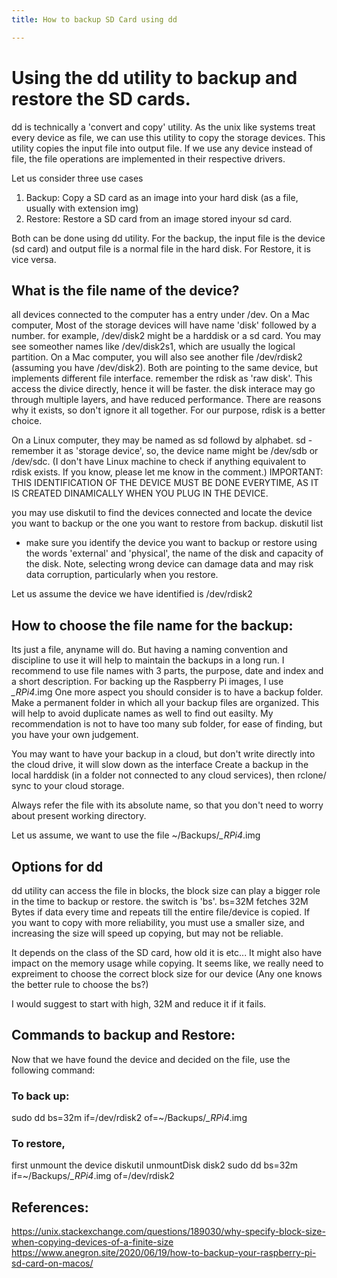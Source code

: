 ```yaml
---
title: How to backup SD Card using dd

---
```


# Using the dd utility to backup and restore the SD cards.

dd is technically a 'convert and copy' utility. As the unix like systems treat every device as file, we can use this utility to copy the storage devices. This utility copies the input file into output file. If we use any device instead of file, the file operations are implemented in their respective drivers.

Let us consider three use cases

1. Backup: Copy a SD card as an image into your hard disk (as a file, usually with extension img)
2. Restore: Restore a SD card from an image stored inyour sd card.

Both can be done using dd utility. For the backup, the input file is the device (sd card) and output file is a normal file in the hard disk. For Restore, it is vice versa.

## What is the file name of the device?
all devices connected to the computer has a entry under /dev.
On a Mac computer, Most of the storage devices will have name 'disk' followed by a number. for example, /dev/disk2 might be a harddisk or a sd card. You may see someother names like /dev/disk2s1, which are usually the logical partition. On a Mac computer, you will also see another file /dev/rdisk2 (assuming you have /dev/disk2). Both are pointing to the same device, but implements different file interface. remember the rdisk as 'raw disk'. This access the divice directly, hence it will be faster.
the disk interace may go through multiple layers, and have reduced performance. There are reasons why it exists, so don't ignore it all together. For our purpose, rdisk is a better choice.

On a Linux computer, they may be named as sd followd by alphabet. sd - remember it as 'storage device', so, the device name might be /dev/sdb or /dev/sdc. (I don't have Linux machine to check if anything equivalent to rdisk exists. If you know, please let me know in the comment.)
IMPORTANT:
THIS IDENTIFICATION OF THE DEVICE MUST BE DONE EVERYTIME, AS IT IS CREATED DINAMICALLY WHEN YOU PLUG IN THE DEVICE.

you may use diskutil to find the devices connected and locate the device you want to backup or the one you want to restore from backup.
diskutil list

- make sure you identify the device you want to backup or restore using the words 'external' and 'physical', the name of the disk and capacity of the disk. Note, selecting wrong device can damage data and may risk data corruption, particularly when you restore.

Let us assume the device we have identified is /dev/rdisk2

## How to choose the file name for the backup:
Its just a file, anyname will do. But having a naming convention and discipline to use it will help to maintain the backups in a long run.
I recommend to use file names with 3 parts, the purpose, date and index and a short description.
For backing up the Raspberry Pi images, I use
<YYYYMMDD>_<Index>\_RPi4_<description>.img
One more aspect you should consider is to have a backup folder. Make a permanent folder in which all your backup files are organized. This will help to avoid duplicate names as well to find out easilty. My recommendation is not to have too many sub folder, for ease of finding, but you have your own judgement.

You may want to have your backup in a cloud, but don't write directly into the cloud drive, it will slow down as the interface
Create a backup in the local harddisk (in a folder not connected to any cloud services), then rclone/ sync to your cloud storage.

Always refer the file with its absolute name, so that you don't need to worry about present working directory.

Let us assume, we want to use the file ~/Backups/<YYYYMMDD>_<Index>\_RPi4_<description>.img

## Options for dd
dd utility can access the file in blocks, the block size can play a bigger role in the time to backup or restore.
the switch is 'bs'. bs=32M fetches 32M Bytes if data every time and repeats till the entire file/device is copied.
If you want to copy with more reliability, you must use a smaller size, and increasing the size will speed up copying, but may not be reliable.

It depends on the class of the SD card, how old it is etc... It might also have impact on the memory usage while copying.
It seems like, we really need to expreiment to choose the correct block size for our device (Any one knows the better rule to choose the bs?)

I would suggest to start with high, 32M and reduce it if it fails.

## Commands to backup and Restore:

Now that we have found the device and decided on the file, use the following command:

### To back up:
sudo dd bs=32m if=/dev/rdisk2 of=~/Backups/<YYYYMMDD>_<Index>\_RPi4_<description>.img
### To restore,
first unmount the device
diskutil unmountDisk disk2
sudo dd bs=32m if=~/Backups/<YYYYMMDD>_<Index>\_RPi4_<description>.img of=/dev/rdisk2

## References:

https://unix.stackexchange.com/questions/189030/why-specify-block-size-when-copying-devices-of-a-finite-size
https://www.anegron.site/2020/06/19/how-to-backup-your-raspberry-pi-sd-card-on-macos/
